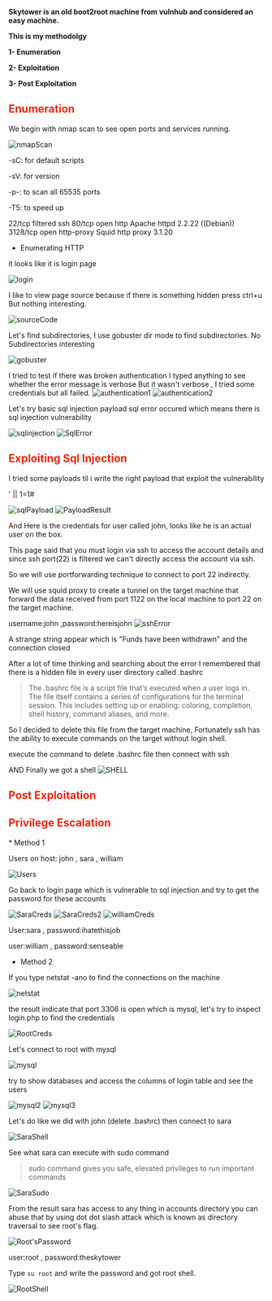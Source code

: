 **Skytower is an old boot2root machine from vulnhub and considered an easy machine.**

**This is my methodolgy** 

**1- Enumeration**

**2- Exploitation**

**3- Post Exploitation**

<h2 style="color:#ef260a;">Enumeration</h2>

We begin with nmap scan to see open ports and services running.

![nmapScan](https://user-images.githubusercontent.com/113348039/192632294-b57cf905-5618-4951-8eb6-0ba6c5f30976.png)


-sC: for default scripts

-sV: for version 

-p-: to scan all 65535 ports

-T5: to speed up 

22/tcp   filtered ssh
80/tcp   open     http       Apache httpd 2.2.22 ((Debian))
3128/tcp open     http-proxy Squid http proxy 3.1.20

* Enumerating HTTP 

it looks like it is login page 

![login](https://user-images.githubusercontent.com/113348039/192632658-46490dff-b6e8-4adb-ad4e-8493aabc1cc4.png)

I like to view page source because if there is something hidden press ctrl+u 
But nothing interesting.

![sourceCode](https://user-images.githubusercontent.com/113348039/192632788-d8cfe648-2419-4961-8892-3dd9b88476d7.png)

Let's find subdirectories, I use gobuster dir mode to find subdirectories.
No Subdirectories interesting

![gobuster](https://user-images.githubusercontent.com/113348039/192632995-f4c93e3b-83a2-41b9-bd0e-6840c7951ba9.png)

I tried to test if there was broken authentication
I typed anything to see whether the error message is verbose
But it wasn't verbose , I tried some credentials but all failed.
![authentication1](https://user-images.githubusercontent.com/113348039/192633177-d13e4d0a-4721-4261-875e-9312f2a52a8e.png)
![authentication2](https://user-images.githubusercontent.com/113348039/192633201-8c352223-ff99-4def-9221-5049abc4968d.png)


Let's try basic sql injection payload sql error occured which means there is sql injection vulnerability

![sqlinjection](https://user-images.githubusercontent.com/113348039/192633290-4261b337-80f0-4666-b209-a1a9db0bac97.png)
![SqlError](https://user-images.githubusercontent.com/113348039/192633384-6518d90d-014b-43b4-8333-3f3b41ce5e3b.png)

<h2 style="color:#ef260a;">Exploiting Sql Injection</h2>

I tried some payloads til i write the right payload that exploit the vulnerability

' || 1=1#

![sqlPayload](https://user-images.githubusercontent.com/113348039/192633504-94c61129-bb41-4665-9d59-2ce84e45e926.png)
![PayloadResult](https://user-images.githubusercontent.com/113348039/192633571-3b84886d-174d-4af3-96e5-e8a5d151e1c0.png)


And Here is the credentials for user called john, looks like he is an actual user on the box.

This page said that you must login via ssh to access the account details and since ssh port(22) is filtered we can't directly access the account via ssh. 

So we will use portforwarding technique to connect to port 22 indirectly.

We will use squid proxy to create a tunnel on the target machine that forward the data received from port 1122 on the local machine to port 22 on the target machine.

username:john ,password:hereisjohn
![sshError](https://user-images.githubusercontent.com/113348039/192633844-1884277a-f280-40e5-96ec-a001a46a6452.png)

A strange string appear which is "Funds have been withdrawn" and the connection closed 

After a lot of time thinking and searching about the error I remembered that there is a hidden file in every user directory called .bashrc

> The .bashrc file is a script file that’s executed when a user logs in. The file itself contains a series of configurations for the terminal session. This includes setting up or enabling: coloring, completion, shell history, command aliases, and more.

So I decided to delete this file from the target machine, Fortunately ssh has the ability to execute commands on the target without login shell.

execute the command to delete .bashrc file then connect with ssh 

AND Finally we got a shell
![SHELL](https://user-images.githubusercontent.com/113348039/192634080-6d856eae-64b4-4119-bb3d-873f28bb07ba.png)

<h2 style="color:#ef260a;">Post Exploitation</h2>
<h2 style="color:#ef260a;">Privilege Escalation</h2>
* Method 1

Users on host: john , sara , william 

![Users](https://user-images.githubusercontent.com/113348039/192634528-073b0438-927c-4a8d-8e70-b068d42608be.png)

Go back to login page which is vulnerable to sql injection and try to get the password for these accounts

![SaraCreds](https://user-images.githubusercontent.com/113348039/192634637-161e0129-b3c9-4fee-b952-eed45e4f7210.png)
![SaraCreds2](https://user-images.githubusercontent.com/113348039/192634656-faca388e-4c4b-4a15-8ea1-d0d7f2e405ca.png)
![williamCreds](https://user-images.githubusercontent.com/113348039/192634673-72e84de7-73e4-4626-94c3-7e3d1f901117.png)

User:sara , password:ihatethisjob 

user:william , password:senseable 

* Method 2

If you type netstat -ano to find the connections on the machine 

![netstat](https://user-images.githubusercontent.com/113348039/192638758-fbb7031c-e643-450c-a1ed-26f605c77ecb.png)

the result indicate that port 3306 is open which is mysql, let's try to inspect login.php to find the credentials

![RootCreds](https://user-images.githubusercontent.com/113348039/192635518-7ebe47f8-5ca5-4d9b-bb1b-f1f0ca9ec081.png)

Let's connect to root with mysql 

![mysql](https://user-images.githubusercontent.com/113348039/192635899-43460e06-b28e-4513-ba84-6c4917d039b5.png)

try to show databases and access the columns of login table and see the users 

![mysql2](https://user-images.githubusercontent.com/113348039/192635956-77de720f-9a77-4f80-8fe8-26d460fe05a5.png)
![mysql3](https://user-images.githubusercontent.com/113348039/192635977-48549d0d-de18-45bb-9f8e-7f8d4058d7a1.png)

Let's do like we did with john (delete .bashrc) then connect to sara

![SaraShell](https://user-images.githubusercontent.com/113348039/192636078-06ad2e5f-7af7-4503-b0c8-2890204e8940.png)

See what sara can execute with sudo command  

> sudo command gives you safe, elevated privileges to run important commands

![SaraSudo](https://user-images.githubusercontent.com/113348039/192636126-f54e383b-9474-45e3-bb47-5fdad9d74400.png)

From the result sara has access to any thing in accounts directory you can abuse that by using dot dot slash attack which is known as directory traversal to see root's flag.

![Root'sPassword](https://user-images.githubusercontent.com/113348039/192636545-2f64c9cc-ae1b-4ba5-a24e-7ce113159d32.png)

user:root , password:theskytower

Type `su root` and write the password and got root shell.

![RootShell](https://user-images.githubusercontent.com/113348039/192636849-f62a4e97-c7ee-4f8f-9270-d8a34c5d0ca8.png)


